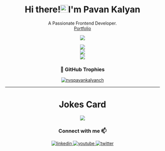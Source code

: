 <h1 align='center'>
  
 <h1 align="center">Hi there!<img src="https://media.giphy.com/media/hvRJCLFzcasrR4ia7z/giphy.gif" width="25px">I'm Pavan Kalyan</h1>
<p align="center">
	A Passionate Frontend Developer.
<br>
	<a href="https://nvspavankalyanch.netlify.app">Portfolio</a></p>
<p align="center"><a  href="https://github.com/nvspavankalyanch/github-profile-views-counter">
    <img src="https://komarev.com/ghpvc/?username=nvspavankalyanch&style=for-the-badge"></a></p>
<div align="center">
  <img src="https://github-readme-stats-sigma-five.vercel.app/api?username=nvspavankalyanch&show_icons=true&theme=radical"/> 
  <br />
  <img src="http://github-readme-streak-stats.herokuapp.com?user=nvspavankalyanch&theme=Javascript-dark"/>
  <br />
  <img src="https://github-readme-stats-sigma-five.vercel.app/api/top-langs/?username=nvspavankalyanch&layout=compact&theme=vision-friendly-dark"/>
</div>


<strong><h3 align="center"> 🌟 GitHub Trophies </h3></strong>
<p align="center"> <a href="https://github.com/ryo-ma/github-profile-trophy"><img src="https://github-profile-trophy.vercel.app/?username=nvspavankalyanch&title=Issues,Followers,PullRequest,MultipleLang,Commit&theme=onedark&no-bg=true&no-frame=true" alt="nvspavankalyanch" /></a> </p>
<hr />

<div align="center">
<h1 align='center'> Jokes Card</h1>
<img src="https://readme-jokes.vercel.app/api?theme=default"/>
</div>


<h3 align="center">Connect with me 📫</h3>


<div align="center">
<a href="https://www.linkedin.com/in/nvspavankalyanch/" target="_blank">
<img src=https://img.shields.io/badge/linkedin-%231E77B5.svg?&style=for-the-badge&logo=linkedin&logoColor=white alt=linkedin style="margin-bottom: 5px;" />
</a>
<a href="https://youtube.com/@nvspavankalyan" target="_blank">
<img src=https://img.shields.io/badge/YouTube-FF0000?style=for-the-badge&logo=youtube&logoColor=white alt=youtube style="margin-bottom: 5px;" />
</a>

<a href="http://twitter.com/nvspavankalyan" target="_blank">
<img src=https://img.shields.io/badge/twitter-%2300acee.svg?&style=for-the-badge&logo=twitter&logoColor=white alt=twitter style="margin-bottom: 5px;" />
</a>
<a href="https://instagram.com/nvspavankalyanch" target="_blank">
<img src="https://img.shields.io/badge/-Instagram-A50B5E?style=for-the-badge&logo=instagram&logoColor=white" alt=instagram style="margin-bottom: 5px;/>
</a>
	
</div>
<br />



